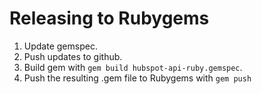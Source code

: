 # Releasing to Rubygems

1. Update gemspec.
2. Push updates to github.
3. Build gem with `gem build hubspot-api-ruby.gemspec`.
4. Push the resulting .gem file to Rubygems with `gem push`
